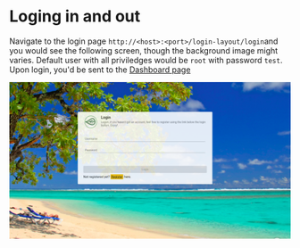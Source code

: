 # Loging in and out

Navigate to the login page `http://<host>:<port>/login-layout/login`and you would see the following screen, though the background image might varies. Default user with all priviledges would be `root` with password `test`. Upon login, you'd be sent to the [Dashboard page](dashboard.md)

![](../../.gitbook/assets/selection_002.png)

